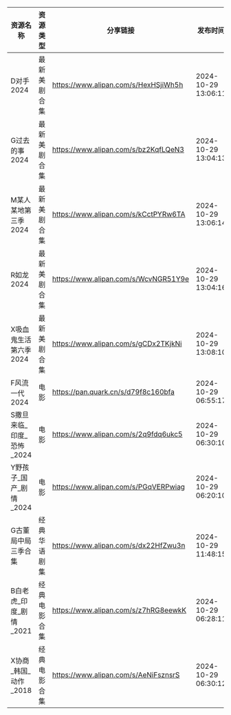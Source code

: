 | 资源名称             | 资源类型   | 分享链接                                 | 发布时间                |
| ---------------- | ------ | ------------------------------------ | ------------------- |
| D对手2024          | 最新美剧合集 | https://www.alipan.com/s/HexHSjiWh5h | 2024-10-29 13:06:11 |
| G过去的事2024        | 最新美剧合集 | https://www.alipan.com/s/bz2KqfLQeN3 | 2024-10-29 13:04:13 |
| M某人某地第三季2024     | 最新美剧合集 | https://www.alipan.com/s/kCctPYRw6TA | 2024-10-29 13:06:14 |
| R如龙2024          | 最新美剧合集 | https://www.alipan.com/s/WcvNGR51Y9e | 2024-10-29 13:04:16 |
| X吸血鬼生活第六季2024    | 最新美剧合集 | https://www.alipan.com/s/gCDx2TKjkNi | 2024-10-29 13:08:10 |
| F风流一代2024        | 电影     | https://pan.quark.cn/s/d79f8c160bfa  | 2024-10-29 06:55:17 |
| S撒旦来临_印度_恐怖_2024 | 电影     | https://www.alipan.com/s/2q9fdq6ukc5 | 2024-10-29 06:30:10 |
| Y野孩子_国产_剧情_2024  | 电影     | https://www.alipan.com/s/PGqVERPwiag | 2024-10-29 06:20:10 |
| G古董局中局三季合集       | 经典华语剧集 | https://www.alipan.com/s/dx22HfZwu3n | 2024-10-29 11:48:15 |
| B白老虎_印度_剧情_2021  | 经典电影合集 | https://www.alipan.com/s/z7hRG8eewkK | 2024-10-29 06:28:11 |
| X协商_韩国_动作_2018   | 经典电影合集 | https://www.alipan.com/s/AeNiFsznsrS | 2024-10-29 06:30:12 |
